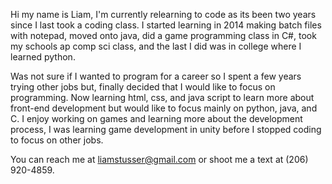 Hi my name is Liam, I'm currently relearning to code as its been two years since I last took a coding class.
I started learning in 2014 making batch files with notepad, moved onto java, did a game programming class in C#, took my schools ap comp sci class, and the last I did was in college where I learned python.

Was not sure if I wanted to program for a career so I spent a few years trying other jobs but, finally decided that I would like to focus on programming.
Now learning html, css, and java script to learn more about front-end development but would like to focus mainly on python, java, and C. 
I enjoy working on games and learning more about the development process, I was learning game development in unity before I stopped coding to focus on other jobs.

You can reach me at liamstusser@gmail.com or shoot me a text at (206) 920-4859.

<!---
Liam-Stusser/Liam-Stusser is a ✨ special ✨ repository because its `README.md` (this file) appears on your GitHub profile.
You can click the Preview link to take a look at your changes.
--->
